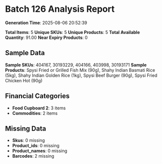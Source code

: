 # Batch 126 Analysis Report

**Generation Time**: 2025-08-06 20:52:39

**Total Items**: 5
**Unique SKUs**: 5
**Unique Products**: 5
**Total Available Quantity**: 91.00
**Near Expiry Products**: 0

## Sample Data
**Sample SKUs**: 404167, 30193229, 404166, 403998, 30193171
**Sample Products**: Spysi Fried or Grilled Fish Mix (90g), Shahy Indian Basmati Rice (5kg), Shahy Indian Golden Rice (1kg), Spysi Beef Burger (90g), Spysi Fried Chicken Hot (90g)

## Financial Categories
- **Food Cupboard 2**: 3 items
- **Commodities**: 2 items

## Missing Data
- **Skus**: 0 missing
- **Product_ids**: 0 missing
- **Product_names**: 0 missing
- **Barcodes**: 2 missing
